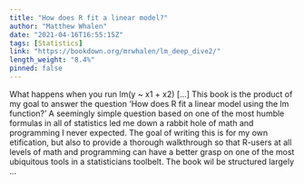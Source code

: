 ```yaml
---
title: "How does R fit a linear model?"
author: "Matthew Whalen"
date: "2021-04-16T16:55:15Z"
tags: [Statistics]
link: "https://bookdown.org/mrwhalen/lm_deep_dive2/"
length_weight: "8.4%"
pinned: false
---
```


What happens when you run lm(y ~ x1 + x2) [...] This book is the product of my goal to answer the question ‘How does R fit a linear model using the lm function?’ A seemingly simple question based on one of the most humble formulas in all of statistics led me down a rabbit hole of math and programming I never expected. The goal of writing this is for my own etification, but also to provide a thorough walkthrough so that R-users at all levels of math and programming can have a better grasp on one of the most ubiquitous tools in a statisticians toolbelt. The book wil be structured largely ...
